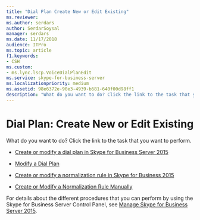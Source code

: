 ```yaml
---
title: "Dial Plan Create New or Edit Existing"
ms.reviewer: 
ms.author: serdars
author: SerdarSoysal
manager: serdars
ms.date: 11/17/2018
audience: ITPro
ms.topic: article
f1.keywords:
- CSH
ms.custom:
- ms.lync.lscp.VoiceDialPlanEdit
ms.service: skype-for-business-server
ms.localizationpriority: medium
ms.assetid: 98e6372e-90e3-4939-b681-640f00d98ff1
description: "What do you want to do? Click the link to the task that you want to perform."
---
```


# Dial Plan: Create New or Edit Existing

What do you want to do? Click the link to the task that you want to perform.

- [Create or modify a dial plan in Skype for Business Server 2015](../../deploy/deploy-enterprise-voice/dial-plans.md)

- [Modify a Dial Plan](/previous-versions/office/lync-server-2013/lync-server-2013-modify-a-dial-plan)

- [Create or modify a normalization rule in Skype for Business 2015](../../deploy/deploy-enterprise-voice/normalization-rules.md)

- [Create or Modify a Normalization Rule Manually](/previous-versions/office/lync-server-2013/lync-server-2013-create-or-modify-a-normalization-rule-manually)

For details about the different procedures that you can perform by using the Skype for Business Server Control Panel, see [Manage Skype for Business Server 2015](../../manage/manage.md).